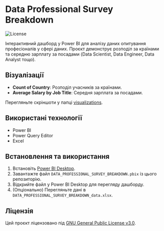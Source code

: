 # Data Professional Survey Breakdown

![License](https://img.shields.io/badge/License-GNU%20GPL%20v3.0-blue.svg)

Інтерактивний дашборд у Power BI для аналізу даних опитування професіоналів у сфері даних. Проєкт демонструє розподіл за країнами та середню зарплату за посадами (Data Scientist, Data Engineer, Data Analyst тощо).

## Візуалізації
- **Count of Country**: Розподіл учасників за країнами.
- **Average Salary by Job Title**: Середня зарплата за посадами.

Перегляньте скріншоти у папці [visualizations](visualizations/).

## Використані технології
- Power BI
- Power Query Editor
- Excel

## Встановлення та використання
1. Встановіть [Power BI Desktop](https://powerbi.microsoft.com/desktop/).
2. Завантажте файл `DATA_PROFESSIONAL_SURVEY_BREAKDOWN.pbix` із цього репозиторію.
3. Відкрийте файл у Power BI Desktop для перегляду дашборду.
4. (Опціонально) Перегляньте дані в `DATA_PROFESSIONAL_SURVEY_BREAKDOWN_data.xlsx`.

## Ліцензія
Цей проєкт ліцензовано під [GNU General Public License v3.0](LICENSE).

